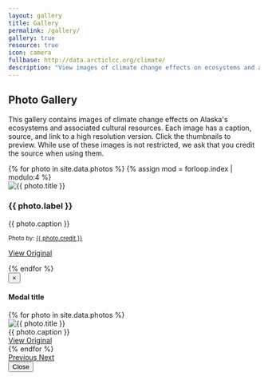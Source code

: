 ```yaml
---
layout: gallery
title: Gallery
permalink: /gallery/
gallery: true
resource: true
icon: camera
fullbase: http://data.arcticlcc.org/climate/
description: "View images of climate change effects on ecosystems and associated cultural resources"
---
```

<div class="row">
  <div class="col-lg-8 col-lg-offset-2">
    <div class="jumbotron">
      <h2><span class="fa fa-camera" aria-hidden="true"></span> Photo Gallery </h2>
      <p>
          This gallery contains images of climate change effects on Alaska's
          ecosystems and associated cultural resources. Each image has a caption,
          source, and link to a high resolution version. Click the thumbnails to
          preview. While use of these images is not restricted, we ask that you
          credit the source when using them.
      </p>
    </div>
  </div>
</div>

<div class="row">
  <div class="col-lg-10 col-lg-offset-1">
    <div class="gallery row">
        {% for photo in site.data.photos %}
        {% assign mod = forloop.index | modulo:4 %}
            <div class="col-sm-4 col-md-3">
                <div class="thumbnail {% cycle 'thb-success','thb-info','thb-warning','thb-danger' %}">
                    <img src="{{ site.github.url }}/assets/images/gallery/250/arctic_climate_{{ photo.src }}_250.jpg" alt="{{ photo.title }}" title="{{ photo.title }}" />
                    <div class="caption">
                        <h3 class="photo-label">{{ photo.label }}</h3>
                        <p>
                            {{ photo.caption }}
                        </p>
                        <p class="photo-credit">
                            <small>Photo by: <a href="{{ photo.origin_src }}">{{ photo.credit }}</a></small>
                        </p>
                        <p>
                            <a href="{{ page.fullbase }}arctic_climate_{{ photo.src }}.jpg" class="btn btn-primary" role="button">View Original</a>
                        </p>
                    </div>
                </div>
            </div>
        {% endfor %}
    </div>
  </div>
</div>


<!-- Modal -->
<div class="modal fade" id="gallery-modal" tabindex="-1" role="dialog" aria-labelledby="gallery-modalLabel">
    <div class="modal-dialog modal-lg" role="document">
        <div class="modal-content">
            <div class="modal-header">
                <button type="button" class="close" data-dismiss="modal" aria-label="Close">
                    <span aria-hidden="true">&times;</span>
                </button>
                <h4 class="modal-title" id="gallery-modalLabel">Modal title</h4>
            </div>
            <div class="modal-body">
                <div id="carousel-gallery" class="carousel slide" data-ride="carousel" data-interval="false">
                    <!-- Wrapper for slides -->
                    <div class="carousel-inner" role="listbox">
                        {% for photo in site.data.photos %}
                        <div class="item {% if forloop.first %}active{% endif %}">
                            <img class="thumbnail img-responsive center-block" src="{{site.github.url}}/assets/images/gallery/1024/arctic_climate_{{ photo.src }}_1024.jpg" alt="{{ photo.title }}" title="{{ photo.title }}">
                            <div class="carousel-caption hidden-xs">
                                {{ photo.caption }}
                                <br/>
                                <a href="{{ page.fullbase }}arctic_climate_{{ photo.src }}.jpg">
                                View Original</a>
                            </div>
                        </div>
                        {% endfor %}
                    </div>
                    <!-- Controls -->
                    <a class="left carousel-control" href="#carousel-gallery" role="button" data-slide="prev"> <span class="glyphicon glyphicon-chevron-left fa fa-chevron-left" aria-hidden="true"></span> <span class="sr-only">Previous</span> </a>
                    <a class="right carousel-control" href="#carousel-gallery" role="button" data-slide="next"> <span class="glyphicon glyphicon-chevron-right fa fa-chevron-right" aria-hidden="true"></span> <span class="sr-only">Next</span> </a>
                </div>
            </div>
            <div class="modal-footer">
                <button type="button" class="btn btn-success" data-dismiss="modal">
                    Close
                </button>
            </div>
        </div>
    </div>
</div>
